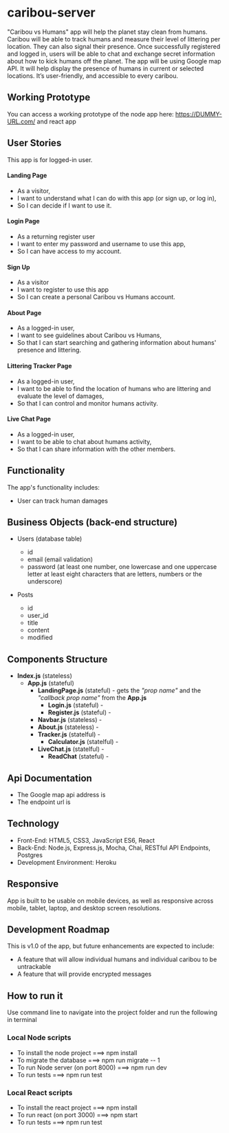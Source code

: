# caribou-server
"Caribou vs Humans" app will help the planet stay clean from humans. Caribou will be able to track humans and measure their level of littering per location. They can also signal their presence. Once successfully registered and logged in, users will be able to chat and exchange secret information about how to kick humans off the planet.
The app will be using Google map API. It will help display the presence of humans in current or selected locations.
It’s user-friendly, and accessible to every caribou.

## Working Prototype
You can access a working prototype of the node app here:  https://DUMMY-URL.com/ and react app 

## User Stories
This app is for logged-in user.

#### Landing Page
* As a visitor,
* I want to understand what I can do with this app (or sign up, or log in), 
* So I can decide if I want to use it.

#### Login Page
* As a returning register user
* I want to enter my password and username to use this app,
* So I can have access to my account.

#### Sign Up
* As a visitor
* I want to register to use this app
* So I can create a personal Caribou vs Humans account.

#### About Page
* As a logged-in user,
* I want to see guidelines about Caribou vs Humans,
* So that I can start searching and gathering information about humans' presence and littering.

#### Littering Tracker Page
* As a logged-in user,
* I want to be able to find the location of humans who are littering and evaluate the level of damages, 
* So that I can control and monitor humans activity.

#### Live Chat Page
* As a logged-in user,
* I want to be able to chat about humans activity,
* So that I can share information with the other members.

## Functionality
The app's functionality includes:
* User can track human damages

## Business Objects (back-end structure)
* Users (database table)
    * id  
    * email (email validation)
    * password (at least one number, one lowercase and one uppercase letter at least eight characters that are letters, numbers or the underscore)

* Posts 
    * id 
    * user_id
    * title
    * content 
    * modified

## Components Structure
* __Index.js__ (stateless)
    * __App.js__ (stateful)
        * __LandingPage.js__ (stateful) - gets the _"prop name"_ and the _"callback prop name"_ from the __App.js__
            * __Login.js__ (stateful) - 
            * __Register.js__ (stateful) -            
        * __Navbar.js__ (stateless) - 
        * __About.js__ (stateless)  - 
        * __Tracker.js__ (statelful) - 
            * __Calculator.js__ (statelful) - 
        * __LiveChat.js__ (statelful) - 
            * __ReadChat__ (stateful) - 


## Api Documentation
* The Google map api address is  
* The endpoint url is 

## Technology
* Front-End: HTML5, CSS3, JavaScript ES6, React
* Back-End: Node.js, Express.js, Mocha, Chai, RESTful API Endpoints, Postgres
* Development Environment: Heroku

## Responsive
App is built to be usable on mobile devices, as well as responsive across mobile, tablet, laptop, and desktop screen resolutions.

## Development Roadmap
This is v1.0 of the app, but future enhancements are expected to include:
* A feature that will allow individual humans and individual caribou to be untrackable
* A feature that will provide encrypted messages

## How to run it
Use command line to navigate into the project folder and run the following in terminal

### Local Node scripts
* To install the node project ===> npm install
* To migrate the database ===> npm run migrate -- 1
* To run Node server (on port 8000) ===> npm run dev
* To run tests ===> npm run test

### Local React scripts
* To install the react project ===> npm install
* To run react (on port 3000) ===> npm start
* To run tests ===> npm run test